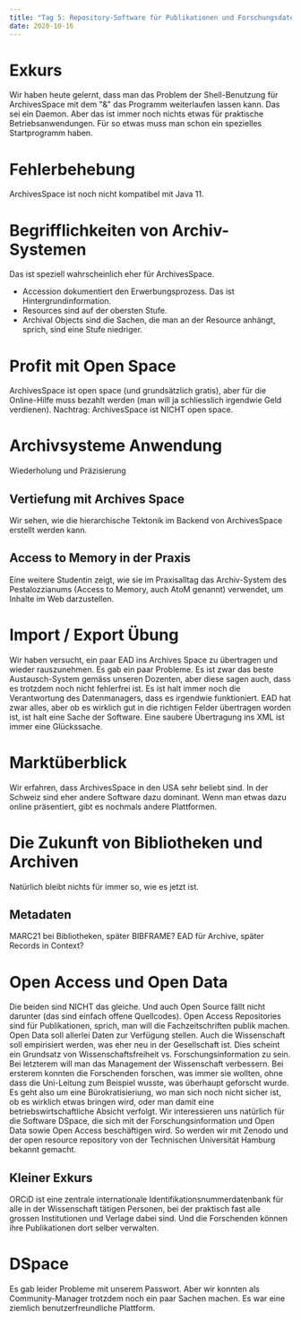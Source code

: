 ```yaml
---
title: "Tag 5: Repository-Software für Publikationen und Forschungsdaten"
date: 2020-10-16
---
```


# Exkurs
Wir haben heute gelernt, dass man das Problem der Shell-Benutzung für ArchivesSpace mit dem "&" das Programm weiterlaufen lassen kann. Das sei ein Daemon. Aber das ist immer noch nichts etwas für praktische Betriebsanwendungen. Für so etwas muss man schon ein spezielles Startprogramm haben. 

# Fehlerbehebung
ArchivesSpace ist noch nicht kompatibel mit Java 11. 

# Begrifflichkeiten von Archiv-Systemen 
Das ist speziell wahrscheinlich eher für ArchivesSpace. 
+ Accession dokumentiert den Erwerbungsprozess. Das ist Hintergrundinformation. 
+ Resources sind auf der obersten Stufe. 
+ Archival Objects sind die Sachen, die man an der Resource anhängt, sprich, sind eine Stufe niedriger. 

# Profit mit Open Space 
ArchivesSpace ist open space (und grundsätzlich gratis), aber für die Online-Hilfe muss bezahlt werden (man will ja schliesslich irgendwie Geld verdienen). 
Nachtrag: ArchivesSpace ist NICHT open space. 

# Archivsysteme Anwendung
Wiederholung und Präzisierung
## Vertiefung mit Archives Space
Wir sehen, wie die hierarchische Tektonik im Backend von ArchivesSpace erstellt werden kann. 
## Access to Memory in der Praxis
Eine weitere Studentin zeigt, wie sie im Praxisalltag das Archiv-System des Pestalozzianums (Access to Memory, auch AtoM genannt) verwendet, um Inhalte im Web darzustellen. 

# Import / Export Übung
Wir haben versucht, ein paar EAD ins Archives Space zu übertragen und wieder rauszunehmen. Es gab ein paar Probleme. Es ist zwar das beste Austausch-System gemäss unseren Dozenten, aber diese sagen auch, dass es trotzdem noch nicht fehlerfrei ist. Es ist halt immer noch die Verantwortung des Datenmanagers, dass es irgendwie funktioniert. 
EAD hat zwar alles, aber ob es wirklich gut in die richtigen Felder übertragen worden ist, ist halt eine Sache der Software. Eine saubere Übertragung ins XML ist immer eine Glückssache. 

# Marktüberblick
Wir erfahren, dass ArchivesSpace in den USA sehr beliebt sind. In der Schweiz sind eher andere Software dazu dominant. Wenn man etwas dazu online präsentiert, gibt es nochmals andere Plattformen. 

# Die Zukunft von Bibliotheken und Archiven
Natürlich bleibt nichts für immer so, wie es jetzt ist. 

## Metadaten
MARC21 bei Bibliotheken, später BIBFRAME? EAD für Archive, später Records in Context? 

# Open Access und Open Data
Die beiden sind NICHT das gleiche. Und auch Open Source fällt nicht darunter (das sind einfach offene Quellcodes). 
Open Access Repositories sind für Publikationen, sprich, man will die Fachzeitschriften publik machen. Open Data soll allerlei Daten zur Verfügung stellen. 
Auch die Wissenschaft soll empirisiert werden, was eher neu in der Gesellschaft ist. Dies scheint ein Grundsatz von Wissenschaftsfreiheit vs. Forschungsinformation zu sein. Bei letzterem will man das Management der Wissenschaft verbessern. Bei ersterem konnten die Forschenden forschen, was immer sie wollten, ohne dass die Uni-Leitung zum Beispiel wusste, was überhaupt geforscht wurde. Es geht also um eine Bürokratisieriung, wo man sich noch nicht sicher ist, ob es wirklich etwas bringen wird, oder man damit eine betriebswirtschaftliche Absicht verfolgt. 
Wir interessieren uns natürlich für die Software DSpace, die sich mit der Forschungsinformation und Open Data sowie Open Access beschäftigen wird. 
So werden wir mit Zenodo und der open resource repository von der Technischen Universität Hamburg bekannt gemacht. 
## Kleiner Exkurs
ORCiD ist eine zentrale internationale Identifikationsnummerdatenbank für alle in der Wissenschaft tätigen Personen, bei der praktisch fast alle grossen Institutionen und Verlage dabei sind. Und die Forschenden können ihre Publikationen dort selber verwalten. 

# DSpace
Es gab leider Probleme mit unserem Passwort. Aber wir konnten als Community-Manager trotzdem noch ein paar Sachen machen. Es war eine ziemlich benutzerfreundliche Plattform. 
